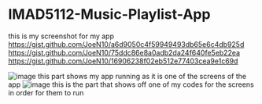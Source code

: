 # IMAD5112-Music-Playlist-App

this is my screenshot for my app
https://gist.github.com/JoeN10/a6d9050c4f59949493db65e6c4db925d
https://gist.github.com/JoeN10/75ddc86e8a0adb2da24f640fe5eb22ea
https://gist.github.com/JoeN10/16906238f02eb512e77403cea9e1c69d

![image](https://github.com/user-attachments/assets/f32a5921-6ed4-4a46-8e73-422404cdacf8)
this part shows my app running as it is one of the screens of the app
![image](https://github.com/user-attachments/assets/2e960ea6-95f2-4af1-b4fe-33ab16e06179)
this is the part that shows off one of my codes for the screens in order for them to run 
